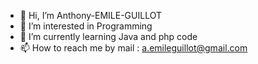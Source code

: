 - 👋 Hi, I’m Anthony-EMILE-GUILLOT
- 👀 I’m interested in Programming
- 🌱 I’m currently learning Java and php code
- 📫 How to reach me by mail : a.emileguillot@gmail.com

<!---
Anthony-EMILE-GUILLOT/Anthony-EMILE-GUILLOT is a ✨ special ✨ repository because its `README.md` (this file) appears on your GitHub profile.
You can click the Preview link to take a look at your changes.
--->
